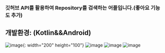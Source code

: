 ### 깃허브 API를 활용하여 Repository를 검색하는 어플입니다.(좋아요 기능도 추가)
## 개발환경: (Kotlin&&Android)

![image](https://user-images.githubusercontent.com/93872496/158813554-48dfc24c-5a73-4d7d-be6f-bcba55637cd0.png){: width="200" height="100"}
![image](https://user-images.githubusercontent.com/93872496/158813570-bd7ab3f3-27a7-4e9d-ac51-387609ece679.png)
![image](https://user-images.githubusercontent.com/93872496/158813579-52623333-64e2-48c5-a4cd-e1341b643fd2.png)
![image](https://user-images.githubusercontent.com/93872496/158813588-7ef6d946-f8c5-480e-8a91-8a8e62f50b30.png)

